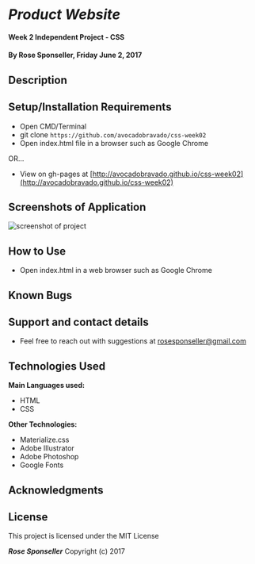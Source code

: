 # _Product Website_

#### Week 2 Independent Project - CSS

#### By **Rose Sponseller, Friday June 2, 2017**

## Description



## Setup/Installation Requirements

* Open CMD/Terminal
* git clone `https://github.com/avocadobravado/css-week02`
* Open index.html file in a browser such as Google Chrome

OR...

* View on gh-pages at [http://avocadobravado.github.io/css-week02](http://avocadobravado.github.io/css-week02)

## Screenshots of Application

![screenshot of project](https://github.com/avocadobravado/css-week02/blob/master/img/scs-01.png?raw=true)

## How to Use

* Open index.html in a web browser such as Google Chrome

## Known Bugs



## Support and contact details

* Feel free to reach out with suggestions at rosesponseller@gmail.com

## Technologies Used

**Main Languages used:**

* HTML
* CSS

**Other Technologies:**

* Materialize.css
* Adobe Illustrator
* Adobe Photoshop
* Google Fonts

## Acknowledgments



## License

This project is licensed under the MIT License

**_Rose Sponseller_** Copyright (c) 2017

